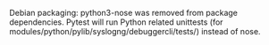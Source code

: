Debian packaging: python3-nose was removed from package dependencies.
Pytest will run Python related unittests (for modules/python/pylib/syslogng/debuggercli/tests/)
instead of nose.

